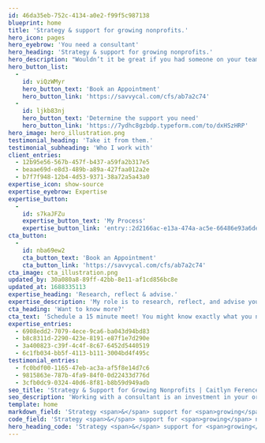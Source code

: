 ```yaml
---
id: 46da35eb-752c-4134-a0e2-f99f5c987138
blueprint: home
title: 'Strategy & support for growing nonprofits.'
hero_icon: pages
hero_eyebrow: 'You need a consultant'
hero_heading: 'Strategy & support for growing nonprofits.'
hero_description: "Wouldn’t it be great if you had someone on your team only focused on making your organization run better?\_Working with a consultant is an investment in your organization’s future—improve processes now so you can meet any challenge that comes your way."
hero_button_list:
  -
    id: viQzWMyr
    hero_button_text: 'Book an Appointment'
    hero_button_link: 'https://savvycal.com/cfs/ab7a2c74'
  -
    id: ljkb83nj
    hero_button_text: 'Determine the support you need'
    hero_button_link: 'https://7ydhc8gzbdp.typeform.com/to/dxHSzHRP'
hero_image: hero_illustration.png
testimonial_heading: 'Take it from them.'
testimonial_subheading: 'Who I work with'
client_entries:
  - 12b95e56-567b-457f-b437-a59fa2b317e5
  - beaae69d-e8d3-489b-a89a-427faa012a2e
  - b7f7f948-12b4-4d53-9371-38a72a5a43a0
expertise_icon: show-source
expertise_eyebrow: Expertise
expertise_button:
  -
    id: s7kaJFZu
    expertise_button_text: 'My Process'
    expertise_button_link: 'entry::2d2166ac-e13a-474a-ac5e-66486e93a6de'
cta_button:
  -
    id: nba69ew2
    cta_button_text: 'Book an Appointment'
    cta_button_link: 'https://savvycal.com/cfs/ab7a2c74'
cta_image: cta_illustration.png
updated_by: 30a080a8-89ff-42bb-8e11-af1cd856bc8e
updated_at: 1688335113
expertise_heading: 'Research, reflect & advise.'
expertise_description: 'My role is to research, reflect, and advise you on the problem at hand and also help you think about the implications of your practices for the future. While working together I may also create process documents, manuals, and other tools that you and your team can keep and adapt as you grow.'
cta_heading: 'Want to know more?'
cta_text: 'Schedule a 15 minute meet! You might know exactly what you need or you might just know that you need help to identify the problem.'
expertise_entries:
  - 6908edd2-7079-4ece-9ca6-ba043d94bd83
  - b8c8311d-2290-423e-8191-e87f1e7d290e
  - 3a400823-c39f-4c4f-8c67-6452d5440519
  - 6c1fb034-bb5f-4113-b111-3004bd4f495c
testimonial_entries:
  - fc0bdf00-1165-47eb-ac3a-af5f8e14d7c6
  - 9815863e-787b-4fa9-84f0-0d22433d776d
  - 3cfb0dc9-0324-40d6-8f81-b8b59d949adb
seo_title: 'Strategy & Support for Growing Nonprofits | Caitlyn Ference-Saunders'
seo_description: 'Working with a consultant is an investment in your organization’s future—improve processes now so you can meet any challenge that comes your way.'
template: home
markdown_field: 'Strategy <span>&</span> support for <span>growing</span> nonprofits.'
code_field: 'Strategy <span>&</span> support for <span>growing</span> nonprofits.'
hero_heading_code: 'Strategy <span>&</span> support for <span>growing</span> nonprofits.'
---
```

